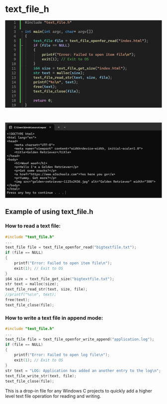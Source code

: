 # text_file_h
![alt text](https://github.com/kimlar/text_file_h/blob/main/text_file-code-example.png "Showing the code")

<br>

![alt text](https://github.com/kimlar/text_file_h/blob/main/text_file-running.png "Showing the code in action")

## Example of using text_file.h

### How to read a text file:
```c
#include "text_file.h"
...
text_file file = text_file_openfor_read("bigtextfile.txt");
if (file == NULL)
{
	printf("Error: Failed to open item file\n");
	exit(1); // Exit to OS
}
i64 size = text_file_get_size("bigtextfile.txt");
str text = malloc(size);
text_file_read_str(text, size, file);
//printf("%s\n", text);
free(text);
text_file_close(file);
```

### How to write a text file in append mode:
```c
#include "text_file.h"
...
text_file file = text_file_openfor_write_append("application.log");
if (file == NULL)
{
	printf("Error: Failed to open log file\n");
	exit(1); // Exit to OS
}
str text = "LOG: Application has added an another entry to the log\n";
text_file_write_str(text, file);
text_file_close(file);
```

This is a drop-in file for any Windows C projects to quickly add a higher level text file operation for reading and writing.
